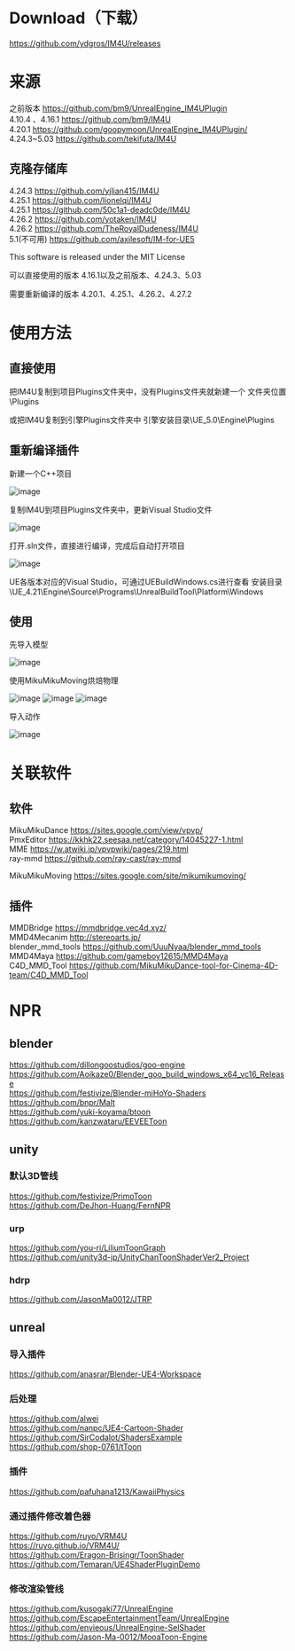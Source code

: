 
# Download（下载）

https://github.com/ydgros/IM4U/releases  

# 来源

之前版本 https://github.com/bm9/UnrealEngine_IM4UPlugin   
4.10.4 、4.16.1 https://github.com/bm9/IM4U  
4.20.1 https://github.com/goopymoon/UnrealEngine_IM4UPlugin/  
4.24.3~5.03 https://github.com/tekifuta/IM4U  

## 克隆存储库

4.24.3 https://github.com/yjlian415/IM4U  
4.25.1 https://github.com/lionelqi/IM4U  
4.25.1 https://github.com/50c1a1-deadc0de/IM4U   
4.26.2 https://github.com/yotaken/IM4U  
4.26.2 https://github.com/TheRoyalDudeness/IM4U    
5.1(不可用) https://github.com/axilesoft/IM-for-UE5  

This software is released under the MIT License

可以直接使用的版本
4.16.1以及之前版本、4.24.3、5.03

需要重新编译的版本
4.20.1、4.25.1、4.26.2、4.27.2

# 使用方法

## 直接使用

把IM4U复制到项目Plugins文件夹中，没有Plugins文件夹就新建一个
文件夹位置\\Plugins

或把IM4U复制到引擎Plugins文件夹中
引擎安装目录\\UE_5.0\\Engine\\Plugins

## 重新编译插件

新建一个C++项目

![image](public/image/2023-01-14_11-13-47.png)  

复制IM4U到项目Plugins文件夹中，更新Visual Studio文件

![image](public/image/2023-01-14_11-16-35.png)  

打开.sln文件，直接进行编译，完成后自动打开项目 

![image](public/image/2023-01-14_11-18-37.png)

UE各版本对应的Visual Studio，可通过UEBuildWindows.cs进行查看
安装目录\\UE_4.21\\Engine\\Source\\Programs\\UnrealBuildTool\\Platform\\Windows

## 使用

先导入模型  

![image](public/image/2023-01-14_11-34-04.png)

使用MikuMikuMoving烘焙物理  

![image](public/image/2023-01-14_11-36-01.png)
![image](public/image/2023-01-14_11-36-32.png)
![image](public/image/2023-01-14_11-37-08.png)

导入动作 

![image](public/image/2023-01-14_11-37-36.png)

# 关联软件

## 软件

MikuMikuDance https://sites.google.com/view/vpvp/  
PmxEditor https://kkhk22.seesaa.net/category/14045227-1.html  
MME https://w.atwiki.jp/vpvpwiki/pages/219.html  
ray-mmd https://github.com/ray-cast/ray-mmd 

MikuMikuMoving https://sites.google.com/site/mikumikumoving/  

## 插件 
MMDBridge https://mmdbridge.vec4d.xyz/  
MMD4Mecanim http://stereoarts.jp/  
blender_mmd_tools https://github.com/UuuNyaa/blender_mmd_tools  
MMD4Maya https://github.com/gameboy12615/MMD4Maya  
C4D_MMD_Tool https://github.com/MikuMikuDance-tool-for-Cinema-4D-team/C4D_MMD_Tool  

# NPR

## blender

https://github.com/dillongoostudios/goo-engine  
https://github.com/Aoikaze0/Blender_goo_build_windows_x64_vc16_Release  
https://github.com/festivize/Blender-miHoYo-Shaders  
https://github.com/bnpr/Malt  
https://github.com/yuki-koyama/btoon  
https://github.com/kanzwataru/EEVEEToon  
## unity

### 默认3D管线
https://github.com/festivize/PrimoToon  
https://github.com/DeJhon-Huang/FernNPR  

### urp
https://github.com/you-ri/LiliumToonGraph  
https://github.com/unity3d-jp/UnityChanToonShaderVer2_Project  

### hdrp
https://github.com/JasonMa0012/JTRP  

## unreal

### 导入插件

https://github.com/anasrar/Blender-UE4-Workspace  

### 后处理

https://github.com/alwei  
https://github.com/nanpc/UE4-Cartoon-Shader  
https://github.com/SirCodalot/ShadersExample  
https://github.com/shop-0761/tToon  

### 插件

https://github.com/pafuhana1213/KawaiiPhysics  

### 通过插件修改着色器
https://github.com/ruyo/VRM4U  
https://ruyo.github.io/VRM4U/  
https://github.com/Eragon-Brisingr/ToonShader  
https://github.com/Temaran/UE4ShaderPluginDemo  

### 修改渲染管线

https://github.com/kusogaki77/UnrealEngine  
https://github.com/EscapeEntertainmentTeam/UnrealEngine  
https://github.com/envieous/UnrealEngine-SelShader  
https://github.com/Jason-Ma-0012/MooaToon-Engine  
